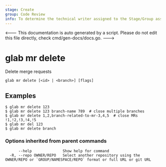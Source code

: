 ```yaml
---
stage: Create
group: Code Review
info: To determine the technical writer assigned to the Stage/Group associated with this page, see https://about.gitlab.com/handbook/product/ux/technical-writing/#assignments
---
```


<---
This documentation is auto generated by a script.
Please do not edit this file directly, check cmd/gen-docs/docs.go.
--->

# glab mr delete

Delete merge requests

```plaintext
glab mr delete [<id> | <branch>] [flags]
```

## Examples

```plaintext
$ glab mr delete 123
$ glab mr delete 123 branch-name 789  # close multiple branches
$ glab mr delete 1,2,branch-related-to-mr-3,4,5  # close MRs !1,!2,!3,!4,!5
$ glab mr del 123
$ glab mr delete branch

```

### Options inherited from parent commands

```plaintext
      --help              Show help for command
  -R, --repo OWNER/REPO   Select another repository using the OWNER/REPO or `GROUP/NAMESPACE/REPO` format or full URL or git URL
```

